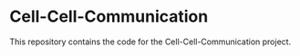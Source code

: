 # Cell-Cell-Communication

This repository contains the code for the Cell-Cell-Communication project.
